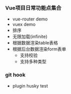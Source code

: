 ### Vue项目日常功能点集合

- vue-router demo
- vuex demo
- 排序
- 无限加载(infinite)
- 根据数据渲染table表格 
- 根据后台数据渲染form表单
  - 支持校验
  - 支持多种类型


### git hook
- plugin husky test